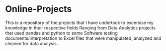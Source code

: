 # Online-Projects
This is a repository of the projects that I have undertook to excersise my knowledge in their respective fields
Ranging from Data Analytics projects that used pandas and python to some Software testing documents/interpretation
to Excel files that were manipulated, analyzed and cleaned for data analysis.
